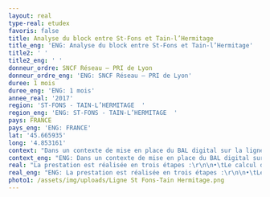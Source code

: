 ```yaml
---
layout: real
type-real: etudex
favoris: false
title: Analyse du block entre St-Fons et Tain-l’Hermitage
title_eng: 'ENG: Analyse du block entre St-Fons et Tain-l’Hermitage'
title2: ' '
title2_eng: ' '
donneur_ordre: SNCF Réseau – PRI de Lyon
donneur_ordre_eng: 'ENG: SNCF Réseau – PRI de Lyon'
duree: 1 mois
duree_eng: 'ENG: 1 mois'
annee_real: '2017'
region: 'ST-FONS - TAIN-L’HERMITAGE  '
region_eng: 'ENG: ST-FONS - TAIN-L’HERMITAGE  '
pays: FRANCE
pays_eng: 'ENG: FRANCE'
lat: '45.665935'
long: '4.853161'
context: "Dans un contexte de mise en place du BAL digital sur la ligne, l’homogénéisation des performances de block est recherchée.\r\n\nL’objectif de cette étude est donc de calculer l’ensemble des temps de retour à voie libre des trains circulant sur la ligne, et de proposer des modifications d’implantation des signaux pour les homogénéiser."
context_eng: "ENG: Dans un contexte de mise en place du BAL digital sur la ligne, l’homogénéisation des performances de block est recherchée.\r\n\nL’objectif de cette étude est donc de calculer l’ensemble des temps de retour à voie libre des trains circulant sur la ligne, et de proposer des modifications d’implantation des signaux pour les homogénéiser."
real: "La prestation est réalisée en trois étapes :\r\n\n•\tLe calcul des temps de retour à voie libre pour l’ensemble des trains circulant entre St-Fons et Tain-l’Hermitage. Les temps sont également calculés pour les trains avec arrêts avec possibilité d’alternat en gare. \r\n\n•\tLes temps les moins performants sont identifiés. Des propositions de redécoupage de block sont proposés au PRI de Lyon pour avis.\r\n\n•\tLes propositions validées ou modifiées sont recalculées pour déterminer les gains possibles"
real_eng: "ENG: La prestation est réalisée en trois étapes :\r\n\n•\tLe calcul des temps de retour à voie libre pour l’ensemble des trains circulant entre St-Fons et Tain-l’Hermitage. Les temps sont également calculés pour les trains avec arrêts avec possibilité d’alternat en gare. \r\n\n•\tLes temps les moins performants sont identifiés. Des propositions de redécoupage de block sont proposés au PRI de Lyon pour avis.\r\n\n•\tLes propositions validées ou modifiées sont recalculées pour déterminer les gains possibles"
photo1: /assets/img/uploads/Ligne St Fons-Tain Hermitage.png
---
```


